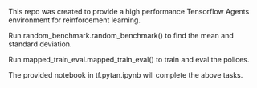 This repo was created to provide a high performance Tensorflow Agents environment for reinforcement learning.

Run random_benchmark.random_benchmark() to find the mean and standard deviation.

Run mapped_train_eval.mapped_train_eval() to train and eval the polices.

The provided notebook in tf.pytan.ipynb will complete the above tasks.